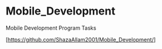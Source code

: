 # Mobile_Development
Mobile Development Program Tasks

[https://github.com/ShazaAllam2001/Mobile_Development/]
